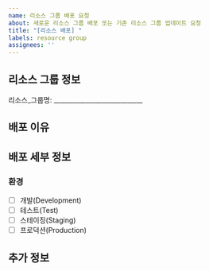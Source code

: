 ```yaml
---
name: 리소스 그룹 배포 요청
about: 새로운 리소스 그룹 배포 또는 기존 리소스 그룹 업데이트 요청
title: "[리소스 배포] "
labels: resource group
assignees: ''
---
```


## 리소스 그룹 정보
<!-- 아래 정보를 정확히 입력해주세요. 이 정보는 자동화된 배포 프로세스에 사용됩니다. -->

리소스_그룹명: ____________________________

## 배포 이유
<!-- 이 리소스 그룹을 배포하거나 업데이트하는 이유를 상세히 설명해주세요 -->


## 배포 세부 정보
<!-- 추가적인 배포 세부 사항이 있다면 아래에 작성해주세요 -->

### 환경
- [ ] 개발(Development)
- [ ] 테스트(Test)
- [ ] 스테이징(Staging)
- [ ] 프로덕션(Production)

## 추가 정보
<!-- 배포 과정에서 고려해야 할 추가 정보나 주의사항이 있다면 작성해주세요 -->